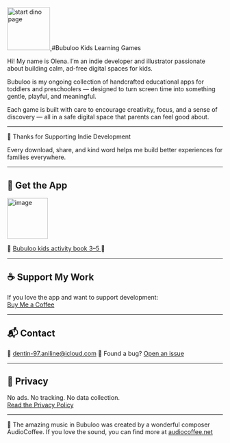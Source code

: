 <head>
  <link rel="stylesheet" href="assets/css/style.css">
</head>

# <a href="https://apps.apple.com/app/id6747248309" target="_blank">
<img src="https://github.com/user-attachments/assets/e8d73fed-af1a-48ee-b701-ec371779e549" alt="start dino page" width="100" height="100" /> </a> #Bubuloo Kids Learning Games

Hi! My name is Olena. I’m an indie developer and illustrator passionate about building calm, ad-free digital spaces for kids.

Bubuloo is my ongoing collection of handcrafted educational apps for toddlers and preschoolers — designed to turn screen time into something gentle, playful, and meaningful.

Each game is built with care to encourage creativity, focus, and a sense of discovery — all in a safe digital space that parents can feel good about.


---

💖 Thanks for Supporting Indie Development

Every download, share, and kind word helps me build better experiences for families everywhere.

---

## 📲 Get the App

<a href="https://apps.apple.com/app/id6747248309" target="_blank">
  <img width="95" height="95" alt="image" src="https://github.com/user-attachments/assets/5e0a5a66-d6dd-4936-a9f1-e76a5378129c" />
</a>

🦕
<a href="https://apps.apple.com/app/id6747248309" target="_blank">
  Bubuloo kids activity book 3–5
</a>
🦕

---

## ☕ Support My Work

If you love the app and want to support development:  
[Buy Me a Coffee](https://buymeacoffee.com/magicscribble)

---

## 📬 Contact

📧 dentin-97.aniline@icloud.com 
🐞 Found a bug? [Open an issue](https://magicscribble.github.io/support/)

---

## 🔐 Privacy

No ads. No tracking. No data collection.  
[Read the Privacy Policy]([privacy.md](https://magicscribble.github.io/privacy-policy/))

---

🎵 The amazing music in Bubuloo was created by a wonderful composer AudioCoffee.
If you love the sound, you can find more at [audiocoffee.net](https://www.audiocoffee.net/)


